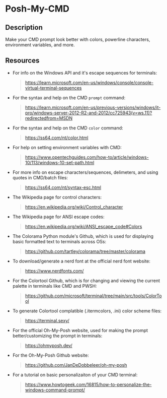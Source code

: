 # Posh-My-CMD #

## Description ##
Make your CMD prompt look better with colors, powerline characters, environment variables, and more.

## Resources ##
- For info on the Windows API and it's escape sequences for terminals:
  > https://learn.microsoft.com/en-us/windows/console/console-virtual-terminal-sequences
- For the syntax and help on the CMD `prompt` command:
  > https://learn.microsoft.com/en-us/previous-versions/windows/it-pro/windows-server-2012-R2-and-2012/cc725943(v=ws.11)?redirectedfrom=MSDN
- For the syntax and help on the CMD `color` command:
  > https://ss64.com/nt/color.html
- For help on setting environment variables with CMD:
  > https://www.opentechguides.com/how-to/article/windows-10/113/windows-10-set-path.html
- For more info on escape characters/sequences, delimeters, and using quotes in CMD/batch files:
  > https://ss64.com/nt/syntax-esc.html
- The Wikipedia page for control characters:
  > https://en.wikipedia.org/wiki/Control_character
- The Wikipedia page for ANSI escape codes:
  > https://en.wikipedia.org/wiki/ANSI_escape_code#Colors
- The Colorama Python module's Github, which is used for displaying basic formatted text to terminals across OSs:
  > https://github.com/tartley/colorama/tree/master/colorama
- To download/generate a nerd font at the official nerd font website:
  > https://www.nerdfonts.com/
- For the Colortool Github, which is for changing and viewing the current palette in terminals like CMD and PWSH:
  > https://github.com/microsoft/terminal/tree/main/src/tools/ColorTool
- To generate Colortool complatible (.itermcolors, .ini) color scheme files:
  > https://terminal.sexy/
- For the official Oh-My-Posh website, used for making the prompt better/customizing the prompt in terminals:
  > https://ohmyposh.dev/
- For the Oh-My-Posh Github website:
  > https://github.com/JanDeDobbeleer/oh-my-posh
- For a tutorial on basic personalizaiton of your CMD terminal:
  > https://www.howtogeek.com/16815/how-to-personalize-the-windows-command-prompt/
